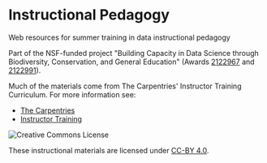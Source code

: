 # Instructional Pedagogy

Web resources for summer training in data instructional pedagogy

Part of the NSF-funded project "Building Capacity in Data Science through 
Biodiversity, Conservation, and General Education" (Awards [2122967](https://www.nsf.gov/awardsearch/showAward?AWD_ID=2122967) 
and [2122991](https://www.nsf.gov/awardsearch/showAward?AWD_ID=2122991)).

Much of the materials come from The Carpentries' Instructor Training 
Curriculum. For more information see:

+ [The Carpentries](https://carpentries.org/)
+ [Instructor Training](https://carpentries.github.io/instructor-training/)

<img alt="Creative Commons License" style="border-width:0" src="https://i.creativecommons.org/l/by/4.0/88x31.png" />

These instructional materials are licensed under [CC-BY 4.0](https://creativecommons.org/licenses/by/4.0/).
